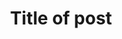 ---
layout: single
title:  "Title of post"
author_profile: true
toc: true
toc_sticky: true
toc_label: contents
toc_icon: "fas fa-utensils"
#categories: 카테고리
#tag: [문제 유형]
---